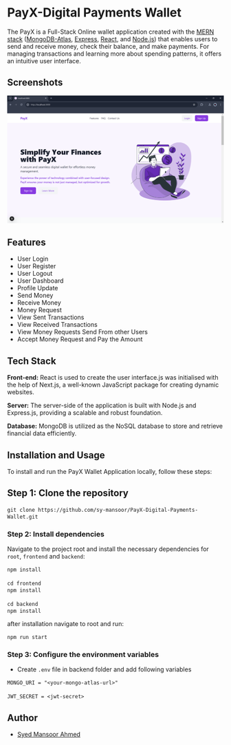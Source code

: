 
# PayX-Digital Payments Wallet

The PayX is a Full-Stack Online wallet application created with the [MERN stack](https://www.geeksforgeeks.org/mern-stack/) ([MongoDB-Atlas](https://www.mongodb.com/cloud/atlas/register), [Express](https://expressjs.com/), [React](https://react.dev/), and [Node.js](https://nodejs.org/en)) that enables users to send and receive money, check their balance, and make payments. For managing transactions and learning more about spending patterns, it offers an intuitive user interface.


## Screenshots

![alt text](https://github.com/sy-mansoor/PayX-Digital-Payments-Wallet/blob/main/frontend/public/preview.png?raw=true)


## Features

- User Login
- User Register
- User Logout
- User Dashboard
- Profile Update
- Send Money
- Receive Money
- Money Request
- View Sent Transactions
- View Received Transactions
- View Money Requests Send From other Users
- Accept Money Request and Pay the Amount

## Tech Stack

**Front-end:** React is used to create the user interface.js was initialised with the help of Next.js, a well-known JavaScript package for creating dynamic websites.

**Server:** The server-side of the application is built with Node.js and Express.js, providing a scalable and robust foundation.

**Database:** MongoDB is utilized as the NoSQL database to store and retrieve financial data efficiently.


## Installation and Usage

To install and run the PayX Wallet Application locally, follow these steps:

## Step 1: Clone the repository


```
git clone https://github.com/sy-mansoor/PayX-Digital-Payments-Wallet.git
```

### Step 2: Install dependencies

Navigate to the project root and install the necessary dependencies for `root`, `frontend` and `backend`:

```
npm install 

cd frontend
npm install

cd backend
npm install
```

after installation navigate to root and run:

```
npm run start
```
### Step 3: Configure the environment variables

- Create `.env` file in backend folder and add following variables

```
MONGO_URI = "<your-mongo-atlas-url>"

JWT_SECRET = <jwt-secret>
```




## Author

- [Syed Mansoor Ahmed](https://www.linkedin.com/in/symansoor/)

